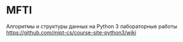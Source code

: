 # MFTI
Алгоритмы и структуры данных на Python 3 лабораторные работы https://github.com/mipt-cs/course-site-python3/wiki
